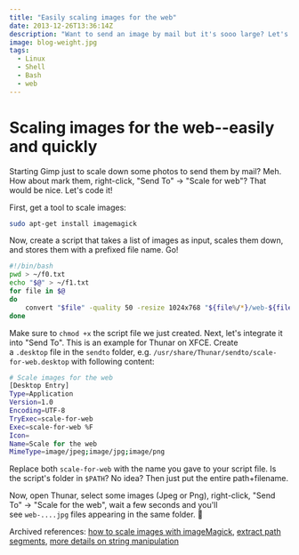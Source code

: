 ```yaml
---
title: "Easily scaling images for the web"
date: 2013-12-26T13:36:14Z
description: "Want to send an image by mail but it's sooo large? Let's write a small script that can scale down images right inside of the file manager."
image: blog-weight.jpg
tags:
  - Linux
  - Shell
  - Bash
  - web
---
```

# Scaling images for the web--easily and quickly

Starting Gimp just to scale down some photos to send them by mail? Meh. 
How about mark them, right-click, "Send To" -> "Scale for web"?
That would be nice. 
Let's code it!

First, get a tool to scale images:

```sh
sudo apt-get install imagemagick
```

Now, create a script that takes a list of images as input, scales them down, and stores them with a prefixed file name. Go!

```sh
#!/bin/bash
pwd > ~/f0.txt
echo "$@" > ~/f1.txt
for file in $@
do
	convert "$file" -quality 50 -resize 1024x768 "${file%/*}/web-${file##*/}"
done
```

Make sure to `chmod +x` the script file we just created.
Next, let's integrate it into "Send To". This is an example for Thunar on XFCE.
Create a `.desktop` file in the `sendto` folder, e.g. `/usr/share/Thunar/sendto/scale-for-web.desktop` with following content:

```sh
# Scale images for the web
[Desktop Entry]
Type=Application
Version=1.0
Encoding=UTF-8
TryExec=scale-for-web
Exec=scale-for-web %F
Icon=
Name=Scale for the web
MimeType=image/jpeg;image/jpg;image/png
```

Replace both `scale-for-web` with the name you gave to your script file. Is the script's folder in `$PATH`? No idea? Then just put the entire path+filename.

Now, open Thunar, select some images (Jpeg or Png), right-click, "Send To" -> "Scale for the web", wait a few seconds and you'll see `web-....jpg` files appearing in the same folder. 🙂

Archived references: [how to scale images with imageMagick](https://web.archive.org/web/20180126042931/http://www.howtogeek.com/109369/how-to-quickly-resize-convert-modify-images-from-the-linux-terminal/ "About ImageMagick"), [extract path segments](https://web.archive.org/web/20180126042931/http://stackoverflow.com/questions/965053/extract-filename-and-extension-in-bash "How to extract path segments."), [more details on string manipulation](https://web.archive.org/web/20180126042931/http://www.gnu.org/software/bash/manual/html_node/Shell-Parameter-Expansion.html#Shell-Parameter-Expansion "Bash's Parameter Expansion")